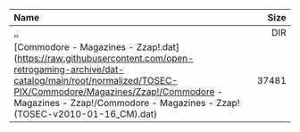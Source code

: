 |Name|Size|
|:---|---:|
|[..](../index.html)|DIR|
|[Commodore - Magazines - Zzap!.dat](https://raw.githubusercontent.com/open-retrogaming-archive/dat-catalog/main/root/normalized/TOSEC-PIX/Commodore/Magazines/Zzap!/Commodore - Magazines - Zzap!/Commodore - Magazines - Zzap! (TOSEC-v2010-01-16_CM).dat)|37481|
